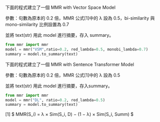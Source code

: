 下面的程式建立了一個 MMR with Vector Space Model

參數：句數為原本的 0.2 倍，MMR 公式[1]中的 λ 設為 0.5，bi-similarity 與 mono-similarity 比例設置為 0.7

並將 text(str) 用此 model 進行摘要，存入 summary。

```python
from mmr import mmr
model = mmr("VSM",ratio=0.2, red_lambda=0.5, monobi_lambda=0.7)
summary = model.to_summary(text) 
```

下面的程式建立了一個 MMR with Sentence Transformer Model

參數：句數為原本的 0.2 倍，MMR 公式[1]中的 λ 設為 0.5

並將 text(str) 用此 model 進行摘要，存入summary。

```python
from mmr import mmr
model = mmr("DL", ratio=0.2, red_lambda=0.5)
summary = model.to_summary(text)
```

[1] $ MMR(S_i) = λ × Sim(S_i, D) − (1 − λ) × Sim(S_i, Summ) $



